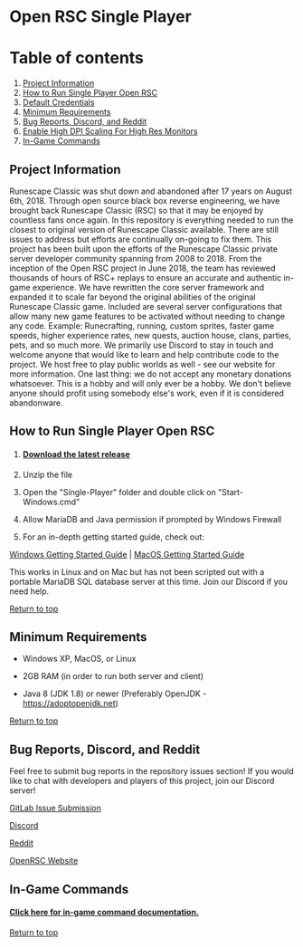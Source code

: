 # Open RSC Single Player

# Table of contents <a name="top"></a>
1. [Project Information](#general)
2. [How to Run Single Player Open RSC](#run)
3. [Default Credentials](#credentials)
4. [Minimum Requirements](#requirements)
5. [Bug Reports, Discord, and Reddit](#bugs)
6. [Enable High DPI Scaling For High Res Monitors](#dpi)
7. [In-Game Commands](#commands)

## Project Information<a name="general"></a>
Runescape Classic was shut down and abandoned after 17 years on August 6th, 2018. Through open source black box reverse engineering, we have brought back Runescape Classic (RSC) so that it may be enjoyed by countless fans once again. In this repository is everything needed to run the closest to original version of Runescape Classic available. There are still issues to address but efforts are continually on-going to fix them. This project has been built upon the efforts of the Runescape Classic private server developer community spanning from 2008 to 2018. From the inception of the Open RSC project in June 2018, the team has reviewed thousands of hours of RSC+ replays to ensure an accurate and authentic in-game experience. We have rewritten the core server framework and expanded it to scale far beyond the original abilities of the original Runescape Classic game. Included are several server configurations that allow many new game features to be activated without needing to change any code. Example: Runecrafting, running, custom sprites, faster game speeds, higher experience rates, new quests, auction house, clans, parties, pets, and so much more. We primarily use Discord to stay in touch and welcome anyone that would like to learn and help contribute code to the project. We host free to play public worlds as well - see our website for more information. One last thing: we do not accept any monetary donations whatsoever. This is a hobby and will only ever be a hobby. We don't believe anyone should profit using somebody else's work, even if it is considered abandonware.


## How to Run Single Player Open RSC<a name="run"></a>

1. #### <a href="https://gitlab.openrsc.com/open-rsc/Single-Player/tags">Download the latest release</a>

2. Unzip the file

3. Open the "Single-Player" folder and double click on "Start-Windows.cmd"

4. Allow MariaDB and Java permission if prompted by Windows Firewall

5. For an in-depth getting started guide, check out:

<a href="https://gitlab.openrsc.com/open-rsc/Single-Player/blob/master/Windows%20Getting%20Started%20Guide.txt">Windows Getting Started Guide</a> | <a href="https://gitlab.openrsc.com/open-rsc/Single-Player/blob/master/MacOS%20Getting%20Started%20Guide.txt">MacOS Getting Started Guide</a>

This works in Linux and on Mac but has not been scripted out with a portable MariaDB SQL database server at this time. Join our Discord if you need help.

[Return to top](#top)


## Minimum Requirements<a name="requirements"></a>

* Windows XP, MacOS, or Linux

* 2GB RAM (in order to run both server and client)

* Java 8 (JDK 1.8) or newer (Preferably OpenJDK - <a href="https://adoptopenjdk.net">https://adoptopenjdk.net</a>)

[Return to top](#top)


## Bug Reports, Discord, and Reddit<a name="bugs"></a>
Feel free to submit bug reports in the repository issues section! If you would like to chat with developers and players of this project, join our Discord server!

<a href="https://gitlab.openrsc.com/open-rsc/Game/issues">GitLab Issue Submission</a>

<a href="https://discordapp.com/invite/94vVKND">Discord</a>

<a href="https://www.reddit.com/r/openrsc">Reddit</a>

<a href="https://openrsc.com">OpenRSC Website</a>


## In-Game Commands<a name="commands"></a>

#### <a href="https://gitlab.openrsc.com/open-rsc/Game/blob/3.0.0/Commands.md">Click here for in-game command documentation.</a>

[Return to top](#top)